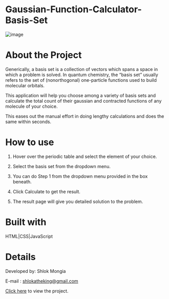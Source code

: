 # Gaussian-Function-Calculator-Basis-Set
![image](https://user-images.githubusercontent.com/90574121/174434051-1d3fca78-e061-4904-948f-d8b4e90c9704.png)

# About the Project

Generically, a basis set is a collection of vectors which spans a space in which a problem is solved. In quantum chemistry, the “basis set” usually refers to the
set of (nonorthogonal) one-particle functions used to build molecular orbitals. 

This application will help you choose among a variety of basis sets and calculate the total count of their gaussian and contracted functions of any molecule of your choice.

This eases out the manual effort in doing lengthy calculations and does the same within seconds.

# How to use

1. Hover over the periodic table and select the element of your choice. 

2. Select the basis set from the dropdown menu.

3. You can do Step 1 from the dropdown menu provided in the box beneath.

4. Click Calculate to get the result.

5. The result page will give you detailed solution to the problem.

# Built with

HTML|CSS|JavaScript

# Details
Developed by: Shlok Mongia 

E-mail : shlokatheking@gmail.com 

[Click here](https://shlokatheking.github.io/Gaussian-Function-Calculator-Basis-Set/) to view the project. 
